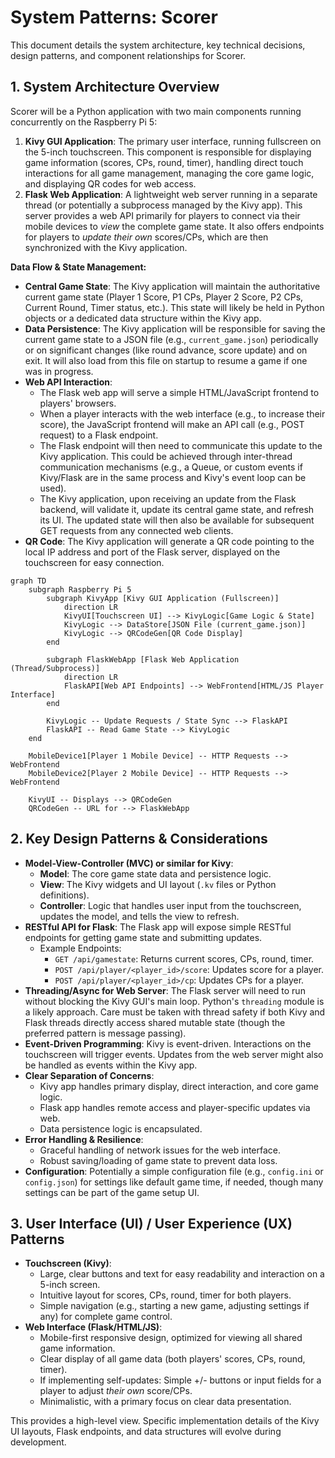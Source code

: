 # System Patterns: Scorer

This document details the system architecture, key technical decisions, design patterns, and component relationships for Scorer.

## 1. System Architecture Overview

Scorer will be a Python application with two main components running concurrently on the Raspberry Pi 5:

1.  **Kivy GUI Application**: The primary user interface, running fullscreen on the 5-inch touchscreen. This component is responsible for displaying game information (scores, CPs, round, timer), handling direct touch interactions for all game management, managing the core game logic, and displaying QR codes for web access.
2.  **Flask Web Application**: A lightweight web server running in a separate thread (or potentially a subprocess managed by the Kivy app). This server provides a web API primarily for players to connect via their mobile devices to _view_ the complete game state. It also offers endpoints for players to _update their own_ scores/CPs, which are then synchronized with the Kivy application.

**Data Flow & State Management:**

- **Central Game State**: The Kivy application will maintain the authoritative current game state (Player 1 Score, P1 CPs, Player 2 Score, P2 CPs, Current Round, Timer status, etc.). This state will likely be held in Python objects or a dedicated data structure within the Kivy app.
- **Data Persistence**: The Kivy application will be responsible for saving the current game state to a JSON file (e.g., `current_game.json`) periodically or on significant changes (like round advance, score update) and on exit. It will also load from this file on startup to resume a game if one was in progress.
- **Web API Interaction**:
  - The Flask web app will serve a simple HTML/JavaScript frontend to players' browsers.
  - When a player interacts with the web interface (e.g., to increase their score), the JavaScript frontend will make an API call (e.g., POST request) to a Flask endpoint.
  - The Flask endpoint will then need to communicate this update to the Kivy application. This could be achieved through inter-thread communication mechanisms (e.g., a Queue, or custom events if Kivy/Flask are in the same process and Kivy's event loop can be used).
  - The Kivy application, upon receiving an update from the Flask backend, will validate it, update its central game state, and refresh its UI. The updated state will then also be available for subsequent GET requests from any connected web clients.
- **QR Code**: The Kivy application will generate a QR code pointing to the local IP address and port of the Flask server, displayed on the touchscreen for easy connection.

```mermaid
graph TD
    subgraph Raspberry Pi 5
        subgraph KivyApp [Kivy GUI Application (Fullscreen)]
            direction LR
            KivyUI[Touchscreen UI] --> KivyLogic[Game Logic & State]
            KivyLogic --> DataStore[JSON File (current_game.json)]
            KivyLogic --> QRCodeGen[QR Code Display]
        end

        subgraph FlaskWebApp [Flask Web Application (Thread/Subprocess)]
            direction LR
            FlaskAPI[Web API Endpoints] --> WebFrontend[HTML/JS Player Interface]
        end

        KivyLogic -- Update Requests / State Sync --> FlaskAPI
        FlaskAPI -- Read Game State --> KivyLogic
    end

    MobileDevice1[Player 1 Mobile Device] -- HTTP Requests --> WebFrontend
    MobileDevice2[Player 2 Mobile Device] -- HTTP Requests --> WebFrontend

    KivyUI -- Displays --> QRCodeGen
    QRCodeGen -- URL for --> FlaskWebApp
```

## 2. Key Design Patterns & Considerations

- **Model-View-Controller (MVC) or similar for Kivy**:
  - **Model**: The core game state data and persistence logic.
  - **View**: The Kivy widgets and UI layout (`.kv` files or Python definitions).
  - **Controller**: Logic that handles user input from the touchscreen, updates the model, and tells the view to refresh.
- **RESTful API for Flask**: The Flask app will expose simple RESTful endpoints for getting game state and submitting updates.
  - Example Endpoints:
    - `GET /api/gamestate`: Returns current scores, CPs, round, timer.
    - `POST /api/player/<player_id>/score`: Updates score for a player.
    - `POST /api/player/<player_id>/cp`: Updates CPs for a player.
- **Threading/Async for Web Server**: The Flask server will need to run without blocking the Kivy GUI's main loop. Python's `threading` module is a likely approach. Care must be taken with thread safety if both Kivy and Flask threads directly access shared mutable state (though the preferred pattern is message passing).
- **Event-Driven Programming**: Kivy is event-driven. Interactions on the touchscreen will trigger events. Updates from the web server might also be handled as events within the Kivy app.
- **Clear Separation of Concerns**:
  - Kivy app handles primary display, direct interaction, and core game logic.
  - Flask app handles remote access and player-specific updates via web.
  - Data persistence logic is encapsulated.
- **Error Handling & Resilience**:
  - Graceful handling of network issues for the web interface.
  - Robust saving/loading of game state to prevent data loss.
- **Configuration**: Potentially a simple configuration file (e.g., `config.ini` or `config.json`) for settings like default game time, if needed, though many settings can be part of the game setup UI.

## 3. User Interface (UI) / User Experience (UX) Patterns

- **Touchscreen (Kivy)**:
  - Large, clear buttons and text for easy readability and interaction on a 5-inch screen.
  - Intuitive layout for scores, CPs, round, timer for both players.
  - Simple navigation (e.g., starting a new game, adjusting settings if any) for complete game control.
- **Web Interface (Flask/HTML/JS)**:
  - Mobile-first responsive design, optimized for viewing all shared game information.
  - Clear display of all game data (both players' scores, CPs, round, timer).
  - If implementing self-updates: Simple +/- buttons or input fields for a player to adjust _their own_ score/CPs.
  - Minimalistic, with a primary focus on clear data presentation.

This provides a high-level view. Specific implementation details of the Kivy UI layouts, Flask endpoints, and data structures will evolve during development.
